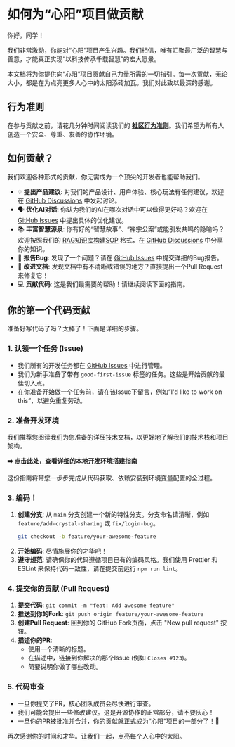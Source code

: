 # 如何为“心阳”项目做贡献

你好，同学！

我们非常激动，你能对“心阳”项目产生兴趣。我们相信，唯有汇聚最广泛的智慧与善意，才能真正实现“以科技传承千载智慧”的宏大愿景。

本文档将为你提供向“心阳”项目贡献自己力量所需的一切指引。每一次贡献，无论大小，都是在为点亮更多人心中的太阳添砖加瓦。我们对此致以最深的感谢。

## 行为准则

在参与贡献之前，请花几分钟时间阅读我们的 **[社区行为准则](CODE_OF_CONDUCT.md)**。我们希望为所有人创造一个安全、尊重、友善的协作环境。

## 如何贡献？

我们欢迎各种形式的贡献，你无需成为一个顶尖的开发者也能帮助我们。

*   💡 **提出产品建议**: 对我们的产品设计、用户体验、核心玩法有任何建议，欢迎在 [GitHub Discussions](https://github.com/InnerSun-Project/InnerSun-doc/discussions) 中发起讨论。
*   🗣️ **优化AI对话**: 你认为我们的AI在哪次对话中可以做得更好吗？欢迎在 [GitHub Issues](https://github.com/InnerSun-Project/InnerSun-doc/issues) 中提出具体的优化建议。
*   📚 **丰富智慧源泉**: 你有好的“智慧故事”、“禅宗公案”或能引发共鸣的隐喻吗？欢迎按照我们的 [RAG知识库构建SOP](./MVP/6_RAG知识库构建与迭代SOP.md) 格式，在 [GitHub Discussions](https://github.com/InnerSun-Project/InnerSun-doc/discussions) 中分享你的知识。
*   🐛 **报告Bug**: 发现了一个问题？请在 [GitHub Issues](https://github.com/InnerSun-Project/InnerSun-doc/issues) 中提交详细的Bug报告。
*   📄 **改进文档**: 发现文档中有不清晰或错误的地方？直接提出一个Pull Request来修复它！
*   💻 **贡献代码**: 这是我们最需要的帮助！请继续阅读下面的指南。

## 你的第一个代码贡献

准备好写代码了吗？太棒了！下面是详细的步骤。

### 1. 认领一个任务 (Issue)

*   我们所有的开发任务都在 [GitHub Issues](https://github.com/InnerSun-Project/InnerSun-doc/issues) 中进行管理。
*   我们为新手准备了带有 `good-first-issue` 标签的任务。这些是开始贡献的最佳切入点。
*   在你准备开始做一个任务前，请在该Issue下留言，例如“I'd like to work on this”，以避免重复劳动。

### 2. 准备开发环境

我们推荐您阅读我们为您准备的详细技术文档，以更好地了解我们的技术栈和项目架构。

**➡️ [点击此处，查看详细的本地开发环境搭建指南](developer-docs/environment-setup.md)**

这份指南将带您一步步完成从代码获取、依赖安装到环境变量配置的全过程。

### 3. 编码！

1.  **创建分支**: 从 `main` 分支创建一个新的特性分支。分支命名请清晰，例如 `feature/add-crystal-sharing` 或 `fix/login-bug`。
    ```bash
    git checkout -b feature/your-awesome-feature
    ```
2.  **开始编码**: 尽情施展你的才华吧！
3.  **遵守规范**: 请确保你的代码遵循项目已有的编码风格。我们使用 Prettier 和 ESLint 来保持代码一致性，请在提交前运行 `npm run lint`。

### 4. 提交你的贡献 (Pull Request)

1.  **提交代码**: `git commit -m "feat: Add awesome feature"`
2.  **推送到你的Fork**: `git push origin feature/your-awesome-feature`
3.  **创建Pull Request**: 回到你的 GitHub Fork页面，点击 "New pull request" 按钮。
4.  **描述你的PR**:
    *   使用一个清晰的标题。
    *   在描述中，链接到你解决的那个Issue (例如 `Closes #123`)。
    *   简要说明你做了哪些改动。

### 5. 代码审查

*   一旦你提交了PR，核心团队成员会尽快进行审查。
*   我们可能会提出一些修改建议。这是开源协作的正常部分，请不要灰心！
*   一旦你的PR被批准并合并，你的贡献就正式成为“心阳”项目的一部分了！🎉

再次感谢你的时间和才华。让我们一起，点亮每个人心中的太阳。